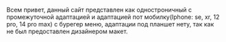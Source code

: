 Всем привет, данный сайт представлен как одностроничный с промежуточной адаптацией и адаптацией пот мобилку(Iphone: se, xr, 12 pro, 14 pro max) с бурегер меню,
адаптации под планшет нету, так как не был предоставлен дизайнером макет. 